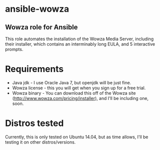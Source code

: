 # ansible-wowza
## Wowza role for Ansible
This role automates the installation of the Wowza Media Server, including their installer, which contains an interminably
long EULA, and 5 interactive prompts.

# Requirements
- Java jdk - I use Oracle Java 7, but openjdk will be just fine.
- Wowza license - this you will get when you sign up for a free trial.
- Wowza binary - You can download this off of the Wowza site (http://www.wowza.com/pricing/installer), and I'll be including one, soon.

# Distros tested
Currently, this is only tested on Ubuntu 14.04, but as time allows, I'll be testing it on other distros/versions.

